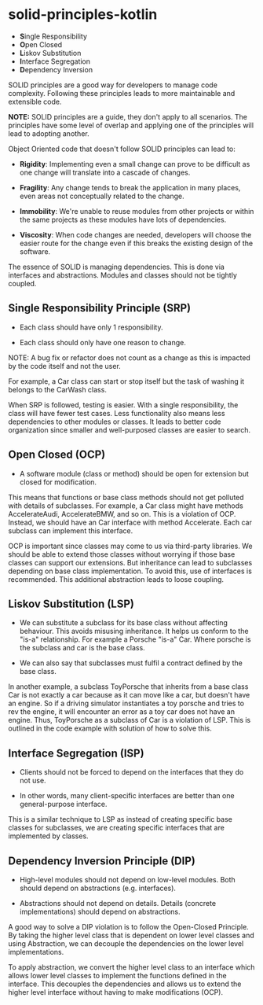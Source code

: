 # solid-principles-kotlin

- **S**ingle Responsibility 
- **O**pen Closed
- **L**iskov Substitution
- **I**nterface Segregation
- **D**ependency Inversion

SOLID principles are a good way for developers to manage code complexity. Following these principles leads to more maintainable and extensible code.

**NOTE:** SOLID principles are a guide, they don't apply to all scenarios. The principles have some level of overlap and applying one of the principles will lead to adopting another.

Object Oriented code that doesn't follow SOLID principles can lead to: 

- **Rigidity**: Implementing even a small change can prove to be difficult as one change will translate into a cascade of changes.
    
- **Fragility**: Any change tends to break the application in many places, even areas not conceptually related to the change.

- **Immobility**: We're unable to reuse modules from other projects or within the same projects as these modules have lots of dependencies. 

- **Viscosity**: When code changes are needed, developers will choose the easier route for the change even if this breaks the existing design of the software.

The essence of SOLID is managing dependencies. This is done via interfaces and abstractions. Modules and classes should not be tightly coupled.

## Single Responsibility Principle (SRP)

- Each class should have only 1 responsibility. 

- Each class should only have one reason to change. 

NOTE: A bug fix or refactor does not count as a change as this is impacted by the code itself and not the user.

For example, a Car class can start or stop itself but the task of washing it belongs to the CarWash class. 

When SRP is followed, testing is easier. With a single responsibility, the class will have fewer test cases. Less functionality also means less dependencies to other modules or classes. It leads to better code organization since smaller and well-purposed classes are easier to search.


## Open Closed (OCP)

- A software module (class or method) should be open for extension but closed for modification. 

This means that functions or base class methods should not get polluted with details of subclasses. 
For example, a Car class might have methods AccelerateAudi, AccelerateBMW, and so on. This is a violation of OCP. Instead, we should have an Car interface with method Accelerate. Each car subclass can implement this interface.

OCP is important since classes may come to us via third-party libraries. We should be able to extend those classes without worrying if those base classes can support our extensions. But inheritance can lead to subclasses depending on base class implementation. To avoid this, use of interfaces is recommended. This additional abstraction leads to loose coupling.

## Liskov Substitution (LSP)

- We can substitute a subclass for its base class without affecting behaviour. This avoids misusing inheritance. It helps us conform to the "is-a" relationship. For example a Porsche "is-a" Car. Where porsche is the subclass and car is the base class. 

-  We can also say that subclasses must fulfil a contract defined by the base class. 

In another example, a subclass ToyPorsche that inherits from a base class Car is not exactly a car because as it can move like a car, but doesn't have an engine. So if a driving simulator instantiates a toy porsche and tries to rev the engine, it will encounter an error as a toy car does not have an engine. Thus, ToyPorsche as a subclass of Car is a violation of LSP. This is outlined in the code example with solution of how to solve this.

## Interface Segregation (ISP)

- Clients should not be forced to depend on the interfaces that they do not use.

- In other words, many client-specific interfaces are better than one general-purpose interface.

This is a similar technique to LSP as instead of creating specific base classes for subclasses, we are creating 
specific interfaces that are implemented by classes.


## Dependency Inversion Principle (DIP)

- High-level modules should not depend on low-level modules. Both should depend on abstractions (e.g. interfaces).

- Abstractions should not depend on details. Details (concrete implementations) should depend on abstractions.

A good way to solve a DIP violation is to follow the Open-Closed Principle. By taking the higher level class that is
dependent on lower level classes and using Abstraction, we can decouple the dependencies on the lower level implementations.

To apply abstraction, we convert the higher level class to an interface which allows lower level classes to implement 
the functions defined in the interface. This decouples the dependencies and allows us to extend the higher level interface
without having to make modifications (OCP).
